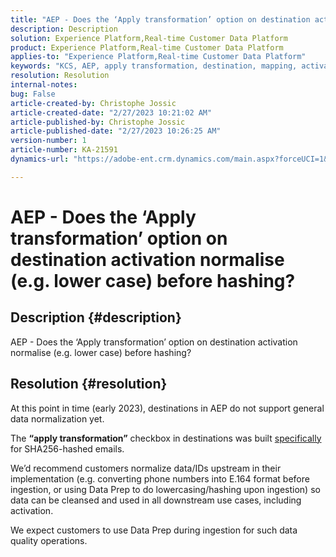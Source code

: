 ```yaml
---
title: "AEP - Does the ‘Apply transformation’ option on destination activation normalise (e.g. lower case) before hashing?"
description: Description
solution: Experience Platform,Real-time Customer Data Platform
product: Experience Platform,Real-time Customer Data Platform
applies-to: "Experience Platform,Real-time Customer Data Platform"
keywords: "KCS, AEP, apply transformation, destination, mapping, activation, RT-CDP"
resolution: Resolution
internal-notes: 
bug: False
article-created-by: Christophe Jossic
article-created-date: "2/27/2023 10:21:02 AM"
article-published-by: Christophe Jossic
article-published-date: "2/27/2023 10:26:25 AM"
version-number: 1
article-number: KA-21591
dynamics-url: "https://adobe-ent.crm.dynamics.com/main.aspx?forceUCI=1&pagetype=entityrecord&etn=knowledgearticle&id=aac6106d-88b6-ed11-83fe-6045bd006a22"

---
```

# AEP - Does the ‘Apply transformation’ option on destination activation normalise (e.g. lower case) before hashing?

## Description {#description}

AEP - Does the ‘Apply transformation’ option on destination activation normalise (e.g. lower case) before hashing?

## Resolution {#resolution}


At this point in time (early 2023), destinations in AEP do not support general data normalization yet.

The <b>“apply transformation”</b> checkbox in destinations was built <u>specifically</u> for SHA256-hashed emails.

We’d recommend customers normalize data/IDs upstream in their implementation (e.g. converting phone numbers into E.164 format before ingestion, or using Data Prep to do lowercasing/hashing upon ingestion) so data can be cleansed and used in all downstream use cases, including activation.

We expect customers to use Data Prep during ingestion for such data quality operations.




